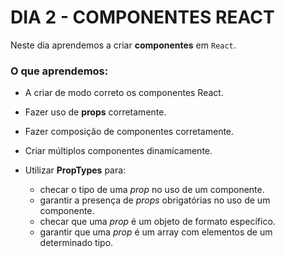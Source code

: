 # DIA 2 - COMPONENTES REACT

Neste dia aprendemos a criar **componentes** em `React`.

### O que aprendemos:

- A criar de modo correto os componentes React.

- Fazer uso de **props** corretamente.

- Fazer composição de componentes corretamente.

- Criar múltiplos componentes dinamicamente.

- Utilizar **PropTypes** para:

  - checar o tipo de uma *prop* no uso de um componente.
  - garantir a presença de *props* obrigatórias no uso de um componente.
  - checar que uma *prop* é um objeto de formato específico.
  - garantir que uma *prop* é um array com elementos de um determinado tipo.